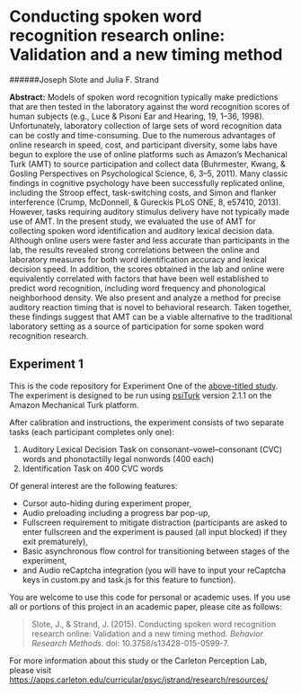 # Conducting spoken word recognition research online: Validation and a new timing method
######Joseph Slote and Julia F. Strand

**Abstract:** Models of spoken word recognition typically make
predictions that are then tested in the laboratory against the
word recognition scores of human subjects (e.g., Luce &
Pisoni Ear and Hearing, 19, 1–36, 1998). Unfortunately, laboratory
collection of large sets of word recognition data can be
costly and time-consuming. Due to the numerous advantages of
online research in speed, cost, and participant diversity, some
labs have begun to explore the use of online platforms such as
Amazon’s Mechanical Turk (AMT) to source participation and
collect data (Buhrmester, Kwang, & Gosling Perspectives on
Psychological Science, 6, 3–5, 2011). Many classic findings in
cognitive psychology have been successfully replicated online,
including the Stroop effect, task-switching costs, and Simon
and flanker interference (Crump, McDonnell, & Gureckis
PLoS ONE, 8, e57410, 2013). However, tasks requiring auditory
stimulus delivery have not typically made use of AMT. In
the present study, we evaluated the use of AMT for collecting
spoken word identification and auditory lexical decision data.
Although online users were faster and less accurate than participants
in the lab, the results revealed strong correlations between
the online and laboratory measures for both word identification
accuracy and lexical decision speed. In addition, the
scores obtained in the lab and online were equivalently correlated
with factors that have been well established to predict
word recognition, including word frequency and phonological
neighborhood density. We also present and analyze a method
for precise auditory reaction timing that is novel to behavioral
research. Taken together, these findings suggest that AMT can
be a viable alternative to the traditional laboratory setting as a
source of participation for some spoken word recognition
research.


## Experiment 1

This is the code repository for Experiment One of the [above-titled study](https://apps.carleton.edu/curricular/psyc/jstrand/assets/Slote_and_Strand_BRM.pdf). The experiment is designed to be run using [psiTurk](https://psiturk.org/) version 2.1.1 on the Amazon Mechanical Turk platform.

After calibration and instructions, the experiment consists of two separate tasks (each participant completes only one):

1. Auditory Lexical Decision Task on consonant–vowel–consonant (CVC) words and phonotactilly legal nonwords (400 each)
2. Identification Task on 400 CVC words

Of general interest are the following features:
- Cursor auto-hiding during experiment proper,
- Audio preloading including a progress bar pop-up,
- Fullscreen requirement to mitigate distraction (participants are asked to enter fullscreen and the experiment is paused (all input blocked) if they exit prematurely),
- Basic asynchronous flow control for transitioning between stages of the experiment,
- and Audio reCaptcha integration (you will have to input your reCaptcha keys in custom.py and task.js for this feature to function).

You are welcome to use this code for personal or academic uses. If you use all or portions of this project in an academic paper, please cite as follows:

> Slote, J., & Strand, J. (2015). Conducting spoken word recognition research online: Validation and a new timing method. *Behavior Research Methods*. doi: 10.3758/s13428-015-0599-7.

For more information about this study or the Carleton Perception Lab, please visit https://apps.carleton.edu/curricular/psyc/jstrand/research/resources/
